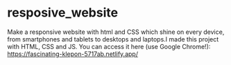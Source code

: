 # resposive_website
Make a responsive website with html and CSS which shine on every device, from smartphones and tablets to desktops and laptops.I made this project with HTML, CSS and JS. You can access it here (use Google Chrome!): https://fascinating-klepon-5717ab.netlify.app/
